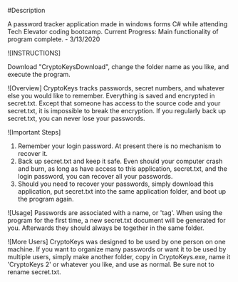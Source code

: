 #Description

A password tracker application made in windows forms C# while attending Tech Elevator coding bootcamp.
Current Progress: Main functionality of program complete. - 3/13/2020

![INSTRUCTIONS]

Download "CryptoKeysDownload", change the folder name as you like, and execute the program.

![Overview]
CryptoKeys tracks passwords, secret numbers, and whatever else you would like to remember. Everything is saved and encrypted in secret.txt. Except that someone has access to the source code and your secret.txt, it is impossible to break the encryption. If you regularly back up secret.txt, you can never lose your passwords.  

![Important Steps]
1. Remember your login password. At present there is no mechanism to recover it.
2. Back up secret.txt and keep it safe. Even should your computer crash and burn, as long as have access to this application, secret.txt, and the login password, you can recover all your passwords.
3. Should you need to recover your passwords, simply download this application, put secret.txt into the same application folder, and boot up the program again.    

![Usage]
Passwords are associated with a name, or 'tag'. When using the program for the first time, a new secret.txt document will be generated for you. Afterwards they should always be together in the same folder.

![More Users]
CryptoKeys was designed to be used by one person on one machine. If you want to organize many passwords or want it to be used by multiple users, simply make another folder, copy in CryptoKeys.exe, name it 'CryptoKeys 2' or whatever you like, and use as normal. Be sure not to rename secret.txt.
